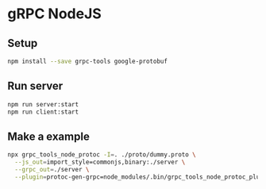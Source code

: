 # gRPC NodeJS

## Setup

```bash
npm install --save grpc-tools google-protobuf
```

## Run server
```bash
npm run server:start
npm run client:start
```

## Make a example

```bash
npx grpc_tools_node_protoc -I=. ./proto/dummy.proto \
  --js_out=import_style=commonjs,binary:./server \
  --grpc_out=./server \
  --plugin=protoc-gen-grpc=node_modules/.bin/grpc_tools_node_protoc_plugin
```

